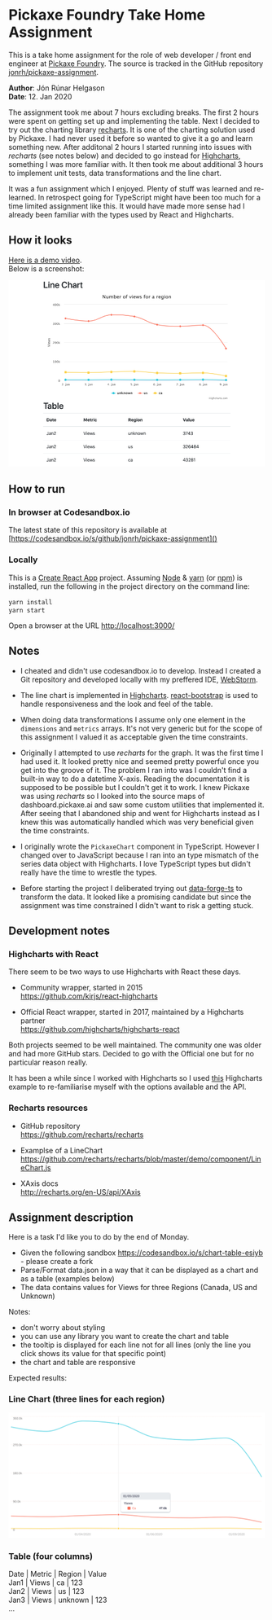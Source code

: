 # Pickaxe Foundry Take Home Assignment

This is a take home assignment for the role of web developer / front end engineer at [Pickaxe Foundry](https://pickaxe.ai). The source is tracked in the GitHub repository [jonrh/pickaxe-assignment](https://github.com/jonrh/pickaxe-assignment).

**Author**: Jón Rúnar Helgason  
**Date**: 12. Jan 2020  

The assignment took me about 7 hours excluding breaks. The first 2 hours were spent on getting set up and implementing the table. Next I decided to try out the charting library [recharts](http://recharts.org/). It is one of the charting solution used by Pickaxe. I had never used it before so wanted to give it a go and learn something new. After additonal 2 hours I started running into issues with *recharts* (see notes below) and decided to go instead for [Highcharts](https://www.highcharts.com/), something I was more familiar with. It then took me about additional 3 hours to implement unit tests, data transformations and the line chart.

It was a fun assignment which I enjoyed. Plenty of stuff was learned and re-learned. In retrospect going for TypeScript might have been too much for a time limited assignment like this. It would have made more sense had I already been familiar with the types used by React and Highcharts.

## How it looks
[Here is a demo video](demo_video.mp4).  
Below is a screenshot:

![](demo_screenshot.png)


## How to run
### In browser at Codesandbox.io
The latest state of this repository is available at [https://codesandbox.io/s/github/jonrh/pickaxe-assignment]()

### Locally
This is a [Create React App](https://create-react-app.dev/) project. Assuming [Node](https://nodejs.org/) & [yarn](https://yarnpkg.com/) (or [npm](https://www.npmjs.com/)) is installed, run the following in the project directory on the command line:

```
yarn install
yarn start
```

Open a browser at the URL [http://localhost:3000/](http://localhost:3000/)

## Notes

+ I cheated and didn't use codesandbox.io to develop. Instead I created a Git repository and developed locally with my preffered IDE, [WebStorm](https://www.jetbrains.com/webstorm/).

+ The line chart is implemented in [Highcharts](https://www.highcharts.com/). [react-bootstrap](https://react-bootstrap.github.io/) is used to handle responsiveness and the look and feel of the table.

+ When doing data transformations I assume only one element in the `dimensions` and `metrics` arrays. It's not very generic but for the scope of this assignment I valued it as acceptable given the time constraints.

+ Originally I attempted to use *recharts* for the graph. It was the first time I had used it. It looked pretty nice and seemed pretty powerful once you get into the groove of it. The problem I ran into was I couldn't find a built-in way to do a datetime X-axis. Reading the documentation it is supposed to be possible but I couldn't get it to work. I knew Pickaxe was using *recharts* so I looked into the source maps of dashboard.pickaxe.ai and saw some custom utilities that implemented it. After seeing that I abandoned ship and went for Highcharts instead as I knew this was automatically handled which was very beneficial given the time constraints.

+ I originally wrote the `PickaxeChart` component in TypeScript. However I changed over to JavaScript because I ran into an type mismatch of the series data object with Highcharts. I love TypeScript types but didn't really have the time to wrestle the types.

+ Before starting the project I deliberated trying out [data-forge-ts](https://github.com/data-forge/data-forge-ts) to transform the data. It looked like a promising candidate but since the assignment was time constrained I didn't want to risk a getting stuck.

## Development notes

### Highcharts with React
There seem to be two ways to use Highcharts with React these days. 

* Community wrapper, started in 2015  
  https://github.com/kirjs/react-highcharts

* Official React wrapper, started in 2017, maintained by a Highcharts partner  
  https://github.com/highcharts/highcharts-react
  
Both projects seemed to be well maintained. The community one was older and had more GitHub stars. Decided to go with the Official one but for no particular reason really.  

It has been a while since I worked with Highcharts so I used [this](https://jsfiddle.net/gh/get/library/pure/highcharts/highcharts/tree/master/samples/highcharts/demo/spline-irregular-time/) Highcharts example to re-familiarise myself with the options available and the API.


### Recharts resources
* GitHub repository  
  https://github.com/recharts/recharts

* Examplse of a LineChart  
  https://github.com/recharts/recharts/blob/master/demo/component/LineChart.js

* XAxis docs  
  http://recharts.org/en-US/api/XAxis

## Assignment description

Here is a task I'd like you to do by the end of Monday.

- Given the following sandbox https://codesandbox.io/s/chart-table-esiyb - please create a fork 
- Parse/Format data.json in a way that it can be displayed as a chart and as a table (examples below)
- The data contains values for Views for three Regions (Canada, US and Unknown)

Notes:

- don't worry about styling 
- you can use any library you want to create the chart and table
- the tooltip is displayed for each line not for all lines (only the line you click shows its value for that specific point)
- the chart and table are responsive 

Expected results:

### Line Chart (three lines for each region)
![alt text](expected_chart.png "Expected chart")

### Table (four columns)

Date | Metric | Region | Value  
Jan1 | Views  | ca               | 123  
Jan2 | Views  | us               | 123  
Jan3 | Views  | unknown    | 123  
...  